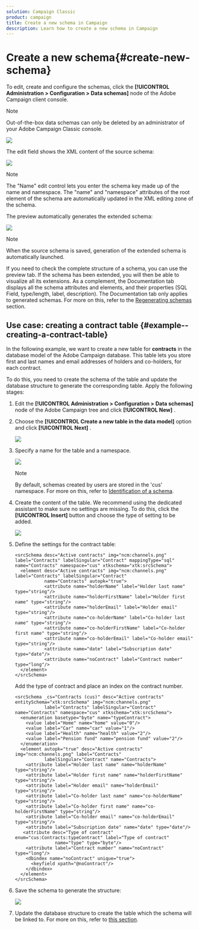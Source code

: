 ```yaml
---
solution: Campaign Classic
product: campaign
title: Create a new schema in Campaign
description: Learn how to create a new schema in Campaign
---
```

# Create a new schema{#create-new-schema}

To edit, create and configure the schemas, click the **[!UICONTROL Administration > Configuration > Data schemas]** node of the Adobe Campaign client console.

>[!NOTE]
>
>Out-of-the-box data schemas can only be deleted by an administrator of your Adobe Campaign Classic console.

![](assets/schema_navtree.png)

The edit field shows the XML content of the source schema:

![](assets/schema_edition.png)

>[!NOTE]
>
>The "Name" edit control lets you enter the schema key made up of the name and namespace. The "name" and "namespace" attributes of the root element of the schema are automatically updated in the XML editing zone of the schema.

The preview automatically generates the extended schema:

![](assets/schema_edition2.png)

>[!NOTE]
>
>When the source schema is saved, generation of the extended schema is automatically launched.

If you need to check the complete structure of a schema, you can use the preview tab. If the schema has been extended, you will then be able to visualize all its extensions. As a complement, the Documentation tab displays all the schema attributes and elements, and their properties (SQL Field, type/length, label, description). The Documentation tab only applies to generated schemas. For more on this, refer to the [Regenerating schemas](../../configuration/using/regenerating-schemas.md) section.

## Use case: creating a contract table {#example--creating-a-contract-table}

In the following example, we want to create a new table for **contracts** in the database model of the Adobe Campaign database. This table lets you store first and last names and email addresses of holders and co-holders, for each contract.

To do this, you need to create the schema of the table and update the database structure to generate the corresponding table. Apply the following stages:

1. Edit the **[!UICONTROL Administration > Configuration > Data schemas]** node of the Adobe Campaign tree and click **[!UICONTROL New]** .
1. Choose the **[!UICONTROL Create a new table in the data model]** option and click **[!UICONTROL Next]** .

   ![](assets/create_new_schema.png)

1. Specify a name for the table and a namespace.

   ![](assets/create_new_param.png)

   >[!NOTE]
   >
   >By default, schemas created by users are stored in the 'cus' namespace. For more on this, refer to [Identification of a schema](extend-schemas.md#identification-of-a-schema).

1. Create the content of the table. We recommend using the dedicated assistant to make sure no settings are missing. To do this, click the **[!UICONTROL Insert]** button and choose the type of setting to be added.

   ![](assets/create_new_content.png)

1. Define the settings for the contract table:

   ```
   <srcSchema desc="Active contracts" img="ncm:channels.png" label="Contracts" labelSingular="Contract" mappingType="sql" name="Contracts" namespace="cus" xtkschema="xtk:srcSchema">
     <element desc="Active contracts" img="ncm:channels.png" label="Contracts" labelSingular="Contract"
              name="Contracts" autopk="true">
              <attribute name="holderName" label="Holder last name" type="string"/>
              <attribute name="holderFirstName" label="Holder first name" type="string"/>
              <attribute name="holderEmail" label="Holder email" type="string"/>
              <attribute name="co-holderName" label="Co-holder last name" type="string"/>           
              <attribute name="co-holderFirstName" label="Co-holder first name" type="string"/>           
              <attribute name="co-holderEmail" label="Co-holder email" type="string"/>    
              <attribute name="date" label="Subscription date" type="date"/>     
              <attribute name="noContract" label="Contract number" type="long"/>  
     </element>
   </srcSchema>
   ```

   Add the type of contract and place an index on the contract number.

   ```
   <srcSchema _cs="Contracts (cus)" desc="Active contracts" entitySchema="xtk:srcSchema" img="ncm:channels.png"
              label="Contracts" labelSingular="Contract" name="Contracts" namespace="cus" xtkschema="xtk:srcSchema">
     <enumeration basetype="byte" name="typeContract">
       <value label="Home" name="home" value="0"/>
       <value label="Car" name="car" value="1"/>
       <value label="Health" name="health" value="2"/>
       <value label="Pension fund" name="pension fund" value="2"/>
     </enumeration>
     <element autopk="true" desc="Active contracts" img="ncm:channels.png" label="Contracts"
              labelSingular="Contract" name="Contracts">
       <attribute label="Holder last name" name="holderName" type="string"/>
       <attribute label="Holder first name" name="holderFirstName" type="string"/>
       <attribute label="Holder email" name="holderEmail" type="string"/>
       <attribute label="Co-holder last name" name="co-holderName" type="string"/>
       <attribute label="Co-holder first name" name="co-holderFirstName" type="string"/>
       <attribute label="Co-holder email" name="co-holderEmail" type="string"/>
       <attribute label="Subscription date" name="date" type="date"/>
      <attribute desc="Type of contract" enum="cus:Contracts:typeContract" label="Type of contract"
                  name="type" type="byte"/>
       <attribute label="Contract number" name="noContract" type="long"/>
       <dbindex name="noContract" unique="true">
         <keyfield xpath="@noContract"/>
       </dbindex>
     </element>
   </srcSchema>
   ```

1. Save the schema to generate the structure:

   ![](assets/configuration_structure.png)

1. Update the database structure to create the table which the schema will be linked to. For more on this, refer to [this section](update-database-structure.md).
